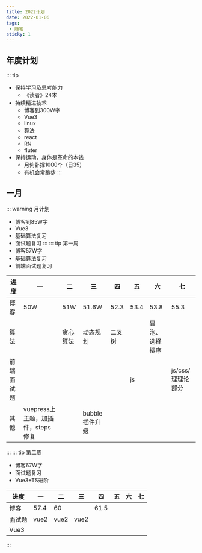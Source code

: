 ```yaml
---
title: 2022计划
date: 2022-01-06
tags:
 - 随笔
sticky: 1
---
```

## 年度计划
::: tip
* 保持学习及思考能力
    * 《读者》24本
* 持续精进技术
    * 博客到300W字
    * Vue3
    * linux
    * 算法
    * react
    * RN
    * fluter
* 保持运动，身体是革命的本钱
    * 月俯卧撑1000个（日35）
    * 有机会常跑步
:::
## 一月
::: warning 月计划
* 博客到85W字
* Vue3
* 基础算法复习
* 面试题复习
:::
::: tip 第一周
* 博客57W字
* 基础算法复习
* 前端面试题复习

|进度|一|二|三|四|五|六|七|
|---|---|---|---|---|---|---|---|
|博客|50W|51W|51.6W|52.3|53.4|53.8|55.3|
|算法||贪心算法|动态规划|二叉树||冒泡、选择排序||
|前端面试题|||||js||js/css/理理论部分|
|其他|vuepress上主题，加插件，steps修复||bubble插件升级||||
:::
::: tip 第二周
* 博客67W字
* 面试题复习
* Vue3+TS进阶

|进度|一|二|三|四|五|六|七|
|---|---|---|---|---|---|---|---|
|博客|57.4|60||61.5|
|面试题|vue2|vue2|vue2|
|Vue3|||

:::